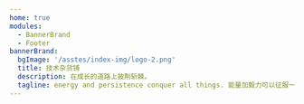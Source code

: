 ```yaml
---
home: true
modules:
  - BannerBrand
  - Footer
bannerBrand:
  bgImage: '/asstes/index-img/logo-2.png'
  title: 技术杂货铺
  description: 在成长的道路上披荆斩棘。
  tagline: energy and persistence conquer all things. 能量加毅力可以征服一切。
---
```

<style>
  .description,.tagline {
    color:#fff;
  }
  .footer-wrapper {
    position: fixed;
    bottom: 0;
    left: 0;
    right: 0;
    border: none;
  }
  .xicon-content,.xicon-icon {
    color:skyblue !important;
  }
  .navbar-container{
    background-color: rgb(255 255 255 / 0.3);
  }
  .search-box input {
    border-color:#fff;
  }
</style>